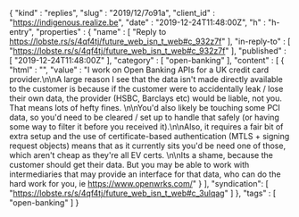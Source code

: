 {
  "kind" : "replies",
  "slug" : "2019/12/7o91a",
  "client_id" : "https://indigenous.realize.be",
  "date" : "2019-12-24T11:48:00Z",
  "h" : "h-entry",
  "properties" : {
    "name" : [ "Reply to https://lobste.rs/s/4qf4tj/future_web_isn_t_web#c_932z7f" ],
    "in-reply-to" : [ "https://lobste.rs/s/4qf4tj/future_web_isn_t_web#c_932z7f" ],
    "published" : [ "2019-12-24T11:48:00Z" ],
    "category" : [ "open-banking" ],
    "content" : [ {
      "html" : "",
      "value" : "I work on Open Banking APIs for a UK credit card provider.\n\nA large reason I see that the data isn't made directly available to the customer is because if the customer were to accidentally leak / lose their own data, the provider (HSBC, Barclays etc) would be liable, not you. That means lots of hefty fines. \n\nYou'd also likely be touching some PCI data, so you'd need to be cleared / set up to handle that safely (or having some way to filter it before you received it).\n\nAlso, it requires a fair bit of extra setup and the use of certificate-based authentication (MTLS + signing request objects) means that as it currently sits you'd be need one of those, which aren't cheap as they're all EV certs. \n\nIts a shame, because the customer should get their data. But you may be able to work with intermediaries that may provide an interface for that data, who can do the hard work for you, ie https://www.openwrks.com/"
    } ],
    "syndication": [
      "https://lobste.rs/s/4qf4tj/future_web_isn_t_web#c_3ulqag"
    ]
  },
  "tags" : [ "open-banking" ]
}

